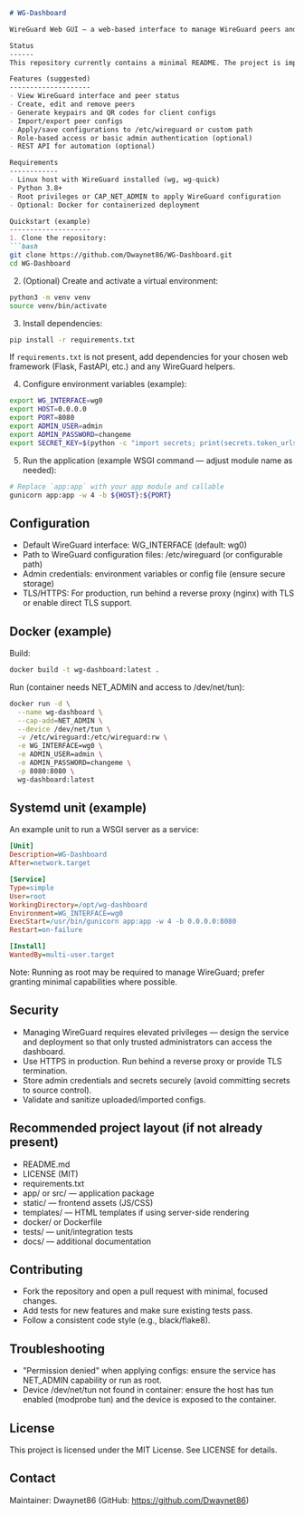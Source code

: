 ```markdown
# WG-Dashboard

WireGuard Web GUI — a web-based interface to manage WireGuard peers and configurations.

Status
------
This repository currently contains a minimal README. The project is implemented in Python and is licensed under the MIT License.

Features (suggested)
--------------------
- View WireGuard interface and peer status
- Create, edit and remove peers
- Generate keypairs and QR codes for client configs
- Import/export peer configs
- Apply/save configurations to /etc/wireguard or custom path
- Role-based access or basic admin authentication (optional)
- REST API for automation (optional)

Requirements
------------
- Linux host with WireGuard installed (wg, wg-quick)
- Python 3.8+
- Root privileges or CAP_NET_ADMIN to apply WireGuard configuration
- Optional: Docker for containerized deployment

Quickstart (example)
--------------------
1. Clone the repository:
```bash
git clone https://github.com/Dwaynet86/WG-Dashboard.git
cd WG-Dashboard
```

2. (Optional) Create and activate a virtual environment:
```bash
python3 -m venv venv
source venv/bin/activate
```

3. Install dependencies:
```bash
pip install -r requirements.txt
```
If `requirements.txt` is not present, add dependencies for your chosen web framework (Flask, FastAPI, etc.) and any WireGuard helpers.

4. Configure environment variables (example):
```bash
export WG_INTERFACE=wg0
export HOST=0.0.0.0
export PORT=8080
export ADMIN_USER=admin
export ADMIN_PASSWORD=changeme
export SECRET_KEY=$(python -c "import secrets; print(secrets.token_urlsafe(32))")
```

5. Run the application (example WSGI command — adjust module name as needed):
```bash
# Replace `app:app` with your app module and callable
gunicorn app:app -w 4 -b ${HOST}:${PORT}
```

Configuration
-------------
- Default WireGuard interface: WG_INTERFACE (default: wg0)
- Path to WireGuard configuration files: /etc/wireguard (or configurable path)
- Admin credentials: environment variables or config file (ensure secure storage)
- TLS/HTTPS: For production, run behind a reverse proxy (nginx) with TLS or enable direct TLS support.

Docker (example)
----------------
Build:
```bash
docker build -t wg-dashboard:latest .
```

Run (container needs NET_ADMIN and access to /dev/net/tun):
```bash
docker run -d \
  --name wg-dashboard \
  --cap-add=NET_ADMIN \
  --device /dev/net/tun \
  -v /etc/wireguard:/etc/wireguard:rw \
  -e WG_INTERFACE=wg0 \
  -e ADMIN_USER=admin \
  -e ADMIN_PASSWORD=changeme \
  -p 8080:8080 \
  wg-dashboard:latest
```

Systemd unit (example)
----------------------
An example unit to run a WSGI server as a service:
```ini
[Unit]
Description=WG-Dashboard
After=network.target

[Service]
Type=simple
User=root
WorkingDirectory=/opt/wg-dashboard
Environment=WG_INTERFACE=wg0
ExecStart=/usr/bin/gunicorn app:app -w 4 -b 0.0.0.0:8080
Restart=on-failure

[Install]
WantedBy=multi-user.target
```
Note: Running as root may be required to manage WireGuard; prefer granting minimal capabilities where possible.

Security
--------
- Managing WireGuard requires elevated privileges — design the service and deployment so that only trusted administrators can access the dashboard.
- Use HTTPS in production. Run behind a reverse proxy or provide TLS termination.
- Store admin credentials and secrets securely (avoid committing secrets to source control).
- Validate and sanitize uploaded/imported configs.

Recommended project layout (if not already present)
---------------------------------------------------
- README.md
- LICENSE (MIT)
- requirements.txt
- app/ or src/ — application package
- static/ — frontend assets (JS/CSS)
- templates/ — HTML templates if using server-side rendering
- docker/ or Dockerfile
- tests/ — unit/integration tests
- docs/ — additional documentation

Contributing
------------
- Fork the repository and open a pull request with minimal, focused changes.
- Add tests for new features and make sure existing tests pass.
- Follow a consistent code style (e.g., black/flake8).

Troubleshooting
---------------
- "Permission denied" when applying configs: ensure the service has NET_ADMIN capability or run as root.
- Device /dev/net/tun not found in container: ensure the host has tun enabled (modprobe tun) and the device is exposed to the container.

License
-------
This project is licensed under the MIT License. See LICENSE for details.

Contact
-------
Maintainer: Dwaynet86 (GitHub: https://github.com/Dwaynet86)
```
